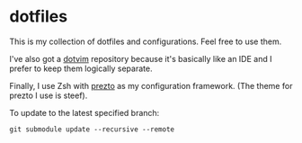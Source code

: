 dotfiles
========

This is my collection of dotfiles and configurations.  Feel free to use them.

I've also got a [dotvim](https://github.com/abraithwaite/dotvim) repository because
it's basically like an IDE and I prefer to keep them logically separate.

Finally, I use Zsh with [prezto](https://github.com/sorin-ionescu/prezto) as
my configuration framework. (The theme for prezto I use is steef).

To update to the latest specified branch:

    git submodule update --recursive --remote
